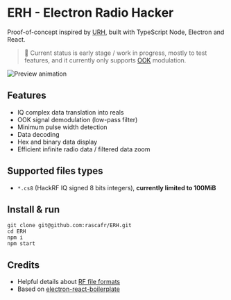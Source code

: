 # ERH - Electron Radio Hacker

Proof-of-concept inspired by [URH](https://github.com/jopohl/urh), built with TypeScript Node, Electron and React.

> 💅 Current status is early stage / work in progress, mostly to test features, and it currently only supports [OOK](https://www.wikiwand.com/en/On%E2%80%93off_keying) modulation.

![Preview animation](./media/preview.gif)

## Features

- IQ complex data translation into reals
- OOK signal demodulation (low-pass filter)
- Minimum pulse width detection
- Data decoding
- Hex and binary data display
- Efficient infinite radio data / filtered data zoom

## Supported files types

- `*.cs8` (HackRF IQ signed 8 bits integers), **currently limited to 100MiB**

## Install & run

```
git clone git@github.com:rascafr/ERH.git
cd ERH
npm i
npm start
```

## Credits

- Helpful details about [RF file formats](https://www.sdrplay.com/community/viewtopic.php?t=3483)
- Based on [electron-react-boilerplate](https://electron-react-boilerplate.js.org/)
